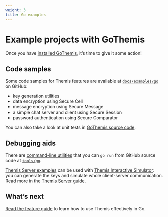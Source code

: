 ```yaml
---
weight: 3
title: Go examples
---
```


# Example projects with GoThemis

Once you have [installed GoThemis](../installation/), it’s time to give it some action!

## Code samples

Some code samples for Themis features are available
at [`docs/examples/go`](https://github.com/cossacklabs/themis/tree/master/docs/examples/go)
on GitHub:

  - key generation utilities
  - data encryption using Secure Cell
  - message encryption using Secure Message
  - a simple chat server and client using Secure Session
  - password authentication using Secure Comparator

You can also take a look at unit tests
in [GoThemis source code](https://github.com/cossacklabs/themis/tree/master/gothemis).

## Debugging aids

There are [command-line utilities](/themis/debugging/cli-utilities/#go)
that you can `go run` from GitHub source code
at [`tools/go`](https://github.com/cossacklabs/themis/tree/master/tools/go).

[Themis Server examples](https://github.com/cossacklabs/themis/tree/master/docs/examples/Themis-server/go)
can be used with [Themis Interactive Simulator](/simulator/interactive/):
you can generate the keys and simulate whole client-server communication.
Read more in the [Themis Server guide](/themis/debugging/themis-server/).

## What’s next

[Read the feature guide](../features/)
to learn how to use Themis effectively in Go.

